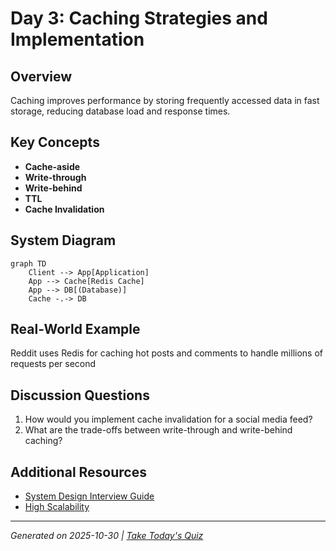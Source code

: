 # Day 3: Caching Strategies and Implementation

## Overview
Caching improves performance by storing frequently accessed data in fast storage, reducing database load and response times.

## Key Concepts
- **Cache-aside**
- **Write-through**
- **Write-behind**
- **TTL**
- **Cache Invalidation**

## System Diagram
```mermaid
graph TD
    Client --> App[Application]
    App --> Cache[Redis Cache]
    App --> DB[(Database)]
    Cache -.-> DB
```

## Real-World Example
Reddit uses Redis for caching hot posts and comments to handle millions of requests per second

## Discussion Questions
1. How would you implement cache invalidation for a social media feed?
2. What are the trade-offs between write-through and write-behind caching?

## Additional Resources
- [System Design Interview Guide](https://github.com/donnemartin/system-design-primer)
- [High Scalability](http://highscalability.com/)

---
*Generated on 2025-10-30 | [Take Today's Quiz](../docs/quiz-2025-10-30.html)*
